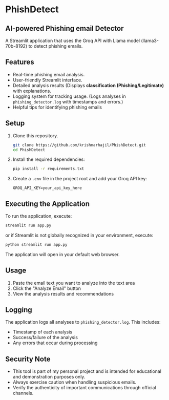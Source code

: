 # PhishDetect
## AI-powered Phishing email Detector

A Streamlit application that uses the Groq API with Llama model (llama3-70b-8192) to detect phishing emails.

## Features

- Real-time phishing email analysis.
- User-friendly Streamlit interface.
- Detailed analysis results (Displays **classification (Phishing/Legitimate)** with explanations.
- Logging system for tracking usage. (Logs analyses in `phishing_detector.log` with timestamps and errors.)
- Helpful tips for identifying phishing emails

## Setup

1. Clone this repository.
   ```bash
   git clone https://github.com/krishnarhajil/PhishDetect.git
   cd PhishDetect
3. Install the required dependencies:
   ```bash
   pip install -r requirements.txt
   ```
4. Create a `.env` file in the project root and add your Groq API key:
   ```
   GROQ_API_KEY=your_api_key_here
   ```

## Executing the Application

To run the application, execute:
```bash
streamlit run app.py
```
or if Streamlit is not globally recognized in your environment, execute:
```bash
python streamlit run app.py
```

The application will open in your default web browser.

## Usage

1. Paste the email text you want to analyze into the text area
2. Click the "Analyze Email" button
3. View the analysis results and recommendations

## Logging

The application logs all analyses to `phishing_detector.log`. This includes:
- Timestamp of each analysis
- Success/failure of the analysis
- Any errors that occur during processing

## Security Note

- This tool is part of my personal project and is intended for educational and demonstration purposes only. 
- Always exercise caution when handling suspicious emails.  
- Verify the authenticity of important communications through official channels.  
